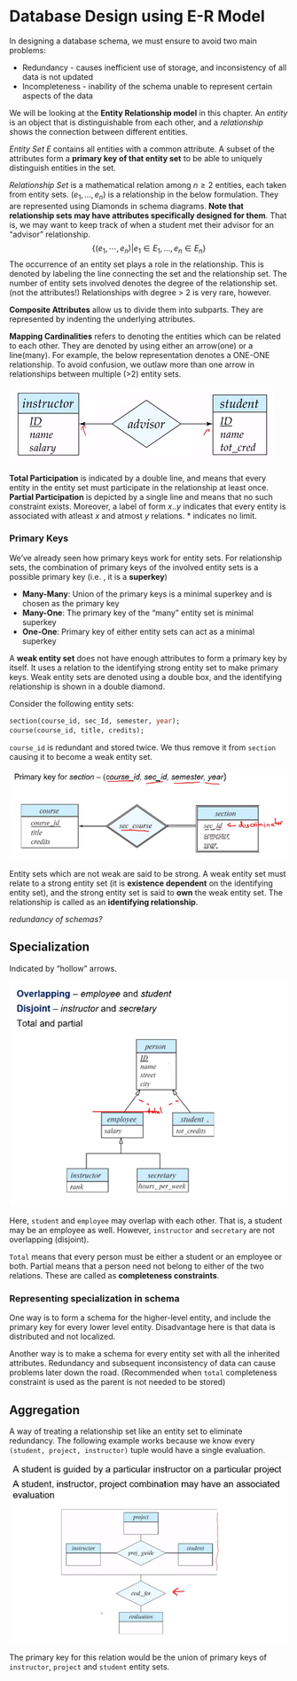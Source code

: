 # Database Design using E-R Model

In designing a database schema, we must ensure to avoid two main problems:

- Redundancy - causes inefficient use of storage, and inconsistency of all data is not updated
- Incompleteness - inability of the schema unable to represent certain aspects of the data

We will be looking at the **Entity Relationship model** in this chapter. An *entity* is an object that is distinguishable from each other, and a *relationship* shows the connection between different entities.

*Entity Set* $E$ contains all entities with a common attribute. A subset of the attributes form a **primary key of that entity set** to be able to uniquely distinguish entities in the set.

*Relationship Set* is a mathematical relation among $n\geq 2$ entities, each taken from entity sets. $(e_1, \ldots, e_n)$ is a relationship in the below formulation. They are represented using Diamonds in schema diagrams. **Note that relationship sets may have attributes specifically designed for them**. That is, we may want to keep track of when a student met their advisor for an “advisor” relationship.
$$
\{ (e_1, \cdots, e_n) \vert e_1\in E_1, \ldots, e_n\in E_n\}
$$
The occurrence of an entity set plays a role in the relationship. This is denoted by labeling the line connecting the set and the relationship set. The number of entity sets involved denotes the degree of the relationship set. (not the attributes!) Relationships with degree > 2 is very rare, however.

**Composite Attributes** allow us to divide them into subparts. They are represented by indenting the underlying attributes.

**Mapping Cardinalities** refers to denoting the entities which can be related to each other. They are denoted by using either an arrow(one) or a line(many). For example, the below representation denotes a ONE-ONE relationship. To avoid confusion, we outlaw more than one arrow in relationships between multiple (>2) entity sets.

![image-20220125103512547](../../../assets/images/typora/image-20220125103512547.png)



**Total Participation** is indicated by a double line, and means that every entity in the entity set must participate in the relationship at least once. **Partial Participation** is depicted by a single line and means that no such constraint exists. Moreover, a label of form $x..y$ indicates that every entity is associated with atleast $x$ and atmost $y$ relations. $*$ indicates no limit.



### Primary Keys

We’ve already seen how primary keys work for entity sets. For relationship sets, the combination of primary keys of the involved entity sets is a possible primary key (i.e. , it is a **superkey**)

- **Many-Many**: Union of the primary keys is a minimal superkey and is chosen as the primary key
- **Many-One**: The primary key of the “many” entity set is minimal superkey
- **One-One**: Primary key of either entity sets can act as a minimal superkey

A **weak entity set** does not have enough attributes to form a primary key by itself. It uses a relation to the identifying strong entity set to make primary keys. Weak entity sets are denoted using a double box, and the identifying relationship is shown in a double diamond.

Consider the following entity sets:

```sql
section(course_id, sec_Id, semester, year);
course(course_id, title, credits);
```

`course_id` is redundant and stored twice. We thus remove it from `section` causing it to become a weak entity set.

![image-20220125104904800](../../../assets/images/typora/image-20220125104904800.png)

Entity sets which are not weak are said to be strong. A weak entity set must relate to a strong entity set (it is **existence dependent** on the identifying entity set), and the strong entity set is said to **own** the weak entity set. The relationship is called as an **identifying relationship**.



*redundancy of schemas?*



## Specialization

Indicated by “hollow” arrows.

![image-20220125111408130](../../../assets/images/typora/image-20220125111408130.png)

Here, `student` and `employee` may overlap with each other. That is, a student may be an employee as well. However, `instructor` and `secretary` are not overlapping (disjoint).

`Total` means that every person must be either a student or an employee or both. Partial means that a person need not belong to either of the two relations. These are called as **completeness constraints**.

### Representing  specialization in schema

One way is to form a schema for the higher-level entity, and include the primary key for every lower level entity. Disadvantage here is that data is distributed and not localized.

Another way is to make a schema for every entity set with all the inherited attributes. Redundancy and subsequent inconsistency of data can cause problems later down the road. (Recommended when `total` completeness constraint is used as the parent is not needed to be stored)



## Aggregation

A way of treating a relationship set like an entity set to eliminate redundancy. The following example works because we know every `(student, project, instructor)` tuple would have a single evaluation. 

![image-20220125112427080](../../../assets/images/typora/image-20220125112427080.png)

The primary key for this relation would be the union of primary keys of `instructor`, `project` and `student` entity sets.

